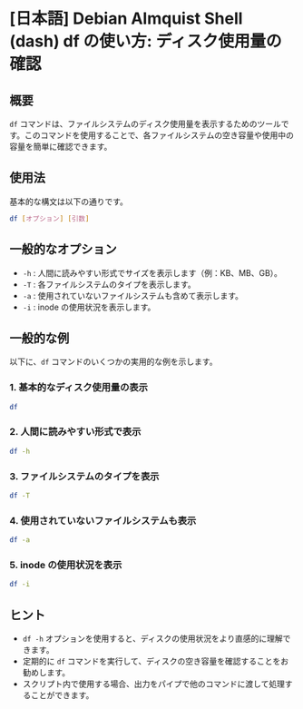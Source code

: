 # [日本語] Debian Almquist Shell (dash) df の使い方: ディスク使用量の確認

## 概要
`df` コマンドは、ファイルシステムのディスク使用量を表示するためのツールです。このコマンドを使用することで、各ファイルシステムの空き容量や使用中の容量を簡単に確認できます。

## 使用法
基本的な構文は以下の通りです。

```sh
df [オプション] [引数]
```

## 一般的なオプション
- `-h` : 人間に読みやすい形式でサイズを表示します（例：KB、MB、GB）。
- `-T` : 各ファイルシステムのタイプを表示します。
- `-a` : 使用されていないファイルシステムも含めて表示します。
- `-i` : inode の使用状況を表示します。

## 一般的な例
以下に、`df` コマンドのいくつかの実用的な例を示します。

### 1. 基本的なディスク使用量の表示
```sh
df
```

### 2. 人間に読みやすい形式で表示
```sh
df -h
```

### 3. ファイルシステムのタイプを表示
```sh
df -T
```

### 4. 使用されていないファイルシステムも表示
```sh
df -a
```

### 5. inode の使用状況を表示
```sh
df -i
```

## ヒント
- `df -h` オプションを使用すると、ディスクの使用状況をより直感的に理解できます。
- 定期的に `df` コマンドを実行して、ディスクの空き容量を確認することをお勧めします。
- スクリプト内で使用する場合、出力をパイプで他のコマンドに渡して処理することができます。